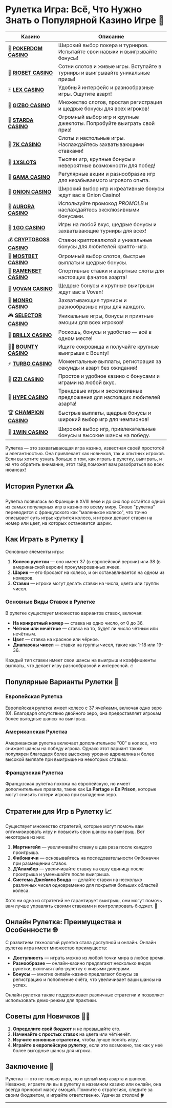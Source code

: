 # Рулетка Игра: Всё, Что Нужно Знать о Популярной Казино Игре 🎲
| Казино | Описание |
|--------|----------|
| 🎲 **[POKERDOM CASINO](https://brandplay.link/Bxg7SC7H)** | Широкий выбор покера и турниров. Испытайте свои навыки и выигрывайте бонусы! |
| 🌟 **[RIOBET CASINO](https://brandplay.link/dtx89f2L)** | Сотни слотов и живые игры. Вступайте в турниры и выигрывайте уникальные призы! |
| 🃏 **[LEX CASINO](https://brandplay.link/2HFTmBc8)** | Удобный интерфейс и разнообразные игры. Ощутите азарт! |
| 🎰 **[GIZBO CASINO](https://gizbo-tea02.com/c8e962e89)** | Множество слотов, простая регистрация и щедрые бонусы для всех игроков! |
| 🌠 **[STARDA CASINO](https://brandplay.link/cpFQbWKn)** | Огромный выбор игр и крупные джекпоты. Попробуйте выиграть свой приз! |
| 🎲 **[7K CASINO](https://brandplay.link/dd46bNgD)** | Слоты и настольные игры. Наслаждайтесь захватывающими ставками! |
| 💎 **[1XSLOTS](https://brandplay.link/R4xfxqdm)** | Тысячи игр, крупные бонусы и невероятные возможности для побед! |
| 🎰 **[GAMA CASINO](https://brandplay.link/zrZpLFTP)** | Регулярные акции и разнообразие игр для незабываемого игрового опыта. |
| 🧅 **[ONION CASINO](https://obclk001-2d.top/click?offer_id=986&partner_id=10542&landing_id=1798&utm_medium=affiliate&sub_1=oncasino3)** | Широкий выбор игр и креативные бонусы ждут вас в Onion Casino! |
| 🌌 **[AURORA CASINO](https://10trafic-stat2.com/click/668546566bcc6313411604c7/6766/15114/subaccount?promocode=PROMOLB)** | Используйте промокод *PROMOLB* и наслаждайтесь эксклюзивными бонусами. |
| 🚀 **[1GO CASINO](https://1go-ircp01.com/ce015f410)** | Игры на любой вкус, щедрые бонусы и захватывающие турниры для всех! |
| 💰 **[CRYPTOBOSS CASINO](https://cryptobossc.online/d847bcfa9)** | Ставки криптовалютой и уникальные бонусы для любителей крипто-игр. |
| 🎲 **[MOSTBET CASINO](https://ktbtis024ifqfn0mst.com/beQs)** | Огромный выбор слотов, быстрые выплаты и щедрые бонусы. |
| 🍜 **[RAMENBET CASINO](https://get.saltyram.com/ru/registration?apkpop=0&partner=p24970p3296034p5526)** | Спортивные ставки и азартные слоты для настоящих фанатов азарта! |
| 🎉 **[VOVAN CASINO](https://vovan.site/d098ab058)** | Щедрые бонусы и крупные выигрыши ждут вас в Vovan! |
| 🎰 **[MONRO CASINO](https://mnr-ircp01.com/c3ce72a2c)** | Захватывающие турниры и разнообразные игры для каждого. |
| 🎮 **[SELECTOR CASINO](https://gosel.pl/SELVK)** | Уникальные игры, бонусы и приятные эмоции для всех игроков! |
| 💎 **[BRILLX CASINO](https://brillx.pub/BRIVK)** | Роскошь, бонусы и удобство — всё в одном месте! |
| 🏴‍☠️ **[BOUNTY CASINO](https://bounty-casino.de/BOVK)** | Ищите сокровища и получайте крупные выигрыши с Bounty! |
| ⚡ **[TURBO CASINO](https://turbo-casino.pro/TURVK)** | Моментальные выплаты, регистрация за секунды и азарт без ожидания! |
| 🧩 **[IZZI CASINO](https://izzi-fr03.com/ca7c8a7b7)** | Простое и удобное казино с бонусами и играми на любой вкус. |
| 🎉 **[HYPE CASINO](https://hypekaz.com/dc2f44ad0)** | Трендовые игры и эксклюзивные предложения для настоящих любителей азарта! |
| 🏆 **[CHAMPION CASINO](https://champcasino.ink/pobeda/doa-hats?p80412p305331p112c)** | Быстрые выплаты, щедрые бонусы и широкий выбор игр для чемпионов! |
| 🎰 **[1WIN CASINO](https://brandplay.link/6F5VqbyZ)** | Широкий выбор игр, привлекательные бонусы и высокие шансы на победу. |

Рулетка — это захватывающая игра казино, известная своей простотой и элегантностью. Она привлекает как новичков, так и опытных игроков. Если вы хотите узнать больше о том, как играть в рулетку, выиграть, и на что обратить внимание, этот гайд поможет вам разобраться во всех нюансах!

## История Рулетки 🕰️

Рулетка появилась во Франции в XVIII веке и до сих пор остаётся одной из самых популярных игр в казино по всему миру. Слово "рулетка" переводится с французского как "маленькое колесо", что точно описывает суть игры: крутится колесо, и игроки делают ставки на номер или цвет, на которых остановится шарик. 

## Как Играть в Рулетку 🎡

Основные элементы игры:

1. **Колесо рулетки** — оно имеет 37 (в европейской версии) или 38 (в американской версии) пронумерованных ячеек.
2. **Шарик** — его бросают на колесо, и он останавливается на одном из номеров.
3. **Ставки** — игроки могут делать ставки на числа, цвета или группы чисел.

### Основные Виды Ставок в Рулетке

В рулетке существует множество вариантов ставок, включая:

- **На конкретный номер** — ставка на одно число, от 0 до 36.
- **Чётное или нечётное** — ставка на то, будет ли число чётным или нечётным.
- **Цвет** — ставка на красное или чёрное.
- **Диапазоны чисел** — ставки на группы чисел, такие как 1-18 или 19-36.

Каждый тип ставки имеет свои шансы на выигрыш и коэффициенты выплаты, что делает игру разнообразной и интересной. 🔥

## Популярные Варианты Рулетки 🎰

### Европейская Рулетка

Европейская рулетка имеет колесо с 37 ячейками, включая одно зеро (0). Благодаря отсутствию двойного зеро, она предоставляет игрокам более выгодные шансы на выигрыш.

### Американская Рулетка

Американская рулетка включает дополнительное "00" в колесе, что снижает шансы на победу игрока. Однако этот вариант также популярен благодаря более высокому уровню адреналина и более высокой выплате при выигрыше на некоторых ставках.

### Французская Рулетка

Французская рулетка похожа на европейскую, но имеет дополнительные правила, такие как **La Partage** и **En Prison**, которые могут снизить потери игрока при выпадении зеро.

## Стратегии для Игр в Рулетку 📈

Существует множество стратегий, которые могут помочь вам оптимизировать игру и повысить свои шансы на выигрыш. Вот некоторые из них:

1. **Мартингейл** — увеличивайте ставку в два раза после каждого проигрыша.
2. **Фибоначчи** — основывайтесь на последовательности Фибоначчи при размещении ставок.
3. **Д’Аламбер** — увеличивайте ставку на одну единицу после проигрыша и уменьшайте после выигрыша.
4. **Система Джеймса Бонда** — делайте ставки на несколько различных чисел одновременно для покрытия больших областей колеса.

Хотя ни одна из стратегий не гарантирует выигрыш, они могут помочь вам лучше управлять своими ставками и контролировать бюджет. 💸

## Онлайн Рулетка: Преимущества и Особенности 🌐

С развитием технологий рулетка стала доступной и онлайн. Онлайн рулетка игра имеет множество преимуществ:

- **Доступность** — играть можно из любой точки мира в любое время.
- **Разнообразие** — онлайн-казино предлагают несколько видов рулетки, включая лайв-рулетку с живыми дилерами.
- **Бонусы** — многие онлайн-казино предлагают бонусы за регистрацию и пополнение счёта, что увеличивает ваши шансы на успех.
  
Онлайн рулетка также поддерживает различные стратегии и позволяет использовать демо-режим для практики.

## Советы для Новичков 🧑‍🏫

1. **Определите свой бюджет** и не превышайте его.
2. **Начинайте с простых ставок** на цвета или чёт/нечёт.
3. **Изучите основные стратегии**, чтобы лучше понять игру.
4. **Играйте в европейскую рулетку**, если это возможно, так как у неё более выгодные шансы для игрока.

## Заключение 🎉

Рулетка — это не только игра, но и целый мир азарта и шансов. Неважно, играете ли вы в рулетку в наземном казино или онлайн, она всегда приносит массу эмоций. Помните о стратегиях, следите за своим бюджетом, и играйте ответственно. Удачи за столом! 🍀

---

